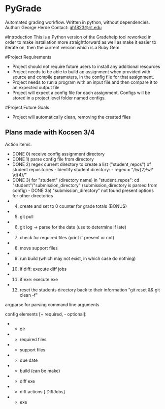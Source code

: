 # PyGrade
Automated grading workflow.  Written in python, without dependencies.
Author: George Herde
Contact: gh1823@rit.edu

#Introduction
This is a Python version of the Gradehelp tool reworked in order to make installation more straightforward as well as make it easier to iterate on, then the current version which is a Ruby Gem.

#Project Requirements
- Project should not require future users to install any additional resources
- Project needs to be able to build an assignment when provided with source and compile parameters, in the config file for that assignment.
- Project needs to run a program with an input file and then compare it to an expected output file
- Project will expect a config file for each assignment.  Configs will be stored in a project level folder named configs.

#Project Future Goals
- Project will automatically clean, removing the created files


## Plans made with Kocsen 3/4

Action items:
- DONE 0) receive config assignment directory
- DONE 1) parse config file from directory
- DONE 2) regex current directory to create a list ("student_repos") of student repositories
        - Identify student directory:
        - regex = "/\w{2}\w?\d{4}/"
- DONE 3) for "student" (directory name) in "student_repos": cd "student"/"submission_directory" (submission_directory is parsed from config)
        - DONE 3a) "submission_directory" not found present options for other directories
- 4) create and set to 0 counter for grade totals (BONUS)
- 5) git pull
- 6) git log -> parse for the date (use to determine if late)
- 7) check for required files (print if present or not)
- 8) move support files
- 9) run build (which may not exist, in which case do nothing)
- 10) if diff: execute diff jobs
- 11) if exe: execute exe
- 12) reset the students directory back to their information "git reset && git clean -f"


argparse for parsing command line arguments

config elements [+ required, - optional]:
- + dir
- + required files
- - support files
- + due date
- - build (can be make)
- - diff exe
- - diff actions [ DiffJobs]
- - exe
